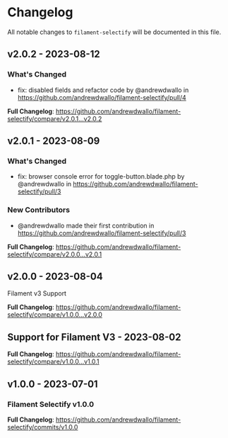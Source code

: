 # Changelog

All notable changes to `filament-selectify` will be documented in this file.

## v2.0.2 - 2023-08-12

### What's Changed

- fix: disabled fields and refactor code by @andrewdwallo in https://github.com/andrewdwallo/filament-selectify/pull/4

**Full Changelog**: https://github.com/andrewdwallo/filament-selectify/compare/v2.0.1...v2.0.2

## v2.0.1 - 2023-08-09

### What's Changed

- fix: browser console error for toggle-button.blade.php by @andrewdwallo in https://github.com/andrewdwallo/filament-selectify/pull/3

### New Contributors

- @andrewdwallo made their first contribution in https://github.com/andrewdwallo/filament-selectify/pull/3

**Full Changelog**: https://github.com/andrewdwallo/filament-selectify/compare/v2.0.0...v2.0.1

## v2.0.0 - 2023-08-04

Filament v3 Support

**Full Changelog**: https://github.com/andrewdwallo/filament-selectify/compare/v1.0.0...v2.0.0

## Support for Filament V3 - 2023-08-02

**Full Changelog**: https://github.com/andrewdwallo/filament-selectify/compare/v1.0.0...v1.0.1

## v1.0.0 - 2023-07-01

### Filament Selectify v1.0.0

**Full Changelog**: https://github.com/andrewdwallo/filament-selectify/commits/v1.0.0
